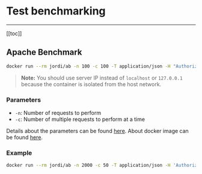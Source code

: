 # Test benchmarking

---

[[toc]]

## Apache Benchmark

```bash
docker run --rm jordi/ab -n 100 -c 100 -T application/json -H "Authorization: Bearer USER_TOKEN" -v 2 http://<server_ip>:3000/api/v1/users/me
```

> **Note:** You should use server IP instead of `localhost` or `127.0.0.1` because the container is isolated from the host network.

### Parameters

- `-n`: Number of requests to perform
- `-c`: Number of multiple requests to perform at a time

Details about the parameters can be found [here](https://httpd.apache.org/docs/current/programs/ab.html). About docker image can be found [here](https://hub.docker.com/r/jordi/ab).

### Example

```bash
docker run --rm jordi/ab -n 2000 -c 50 -T application/json -H 'Authorization: Bearer eyJhbGciOiJIUzI1NiIsInR5cCI6IkpXVCJ9.eyJpZCI6Ijk1N2JiZWIwLTMyM2ItNGNhZi1iNDI0LTBlNWUxMzliMThjOSIsInJvbGUiOiIiLCJzZXNzaW9uSWQiOiJmZGE1Zjk3ZC02ODVhLTQ5ZDktYTJjMi1kOWFlNTFlZGQ2Y2EiLCJpYXQiOjE3MjI3NzE0MjIsImV4cCI6MTcyMjg1NzgyMn0.WjRnyeic_rxsZCSLvp1MfzpE5Bi8CYG6qeeA5OXFdbQ' -v 2 http://192.168.1.184:3000/api/v1/users/me
```
